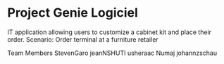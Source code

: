 # Project Genie Logiciel

IT application allowing users to customize a cabinet kit and place their order.
Scenario: Order terminal at a furniture retailer

Team Members
StevenGaro
jeanNSHUTI
usheraac
Numaj
johannzschau